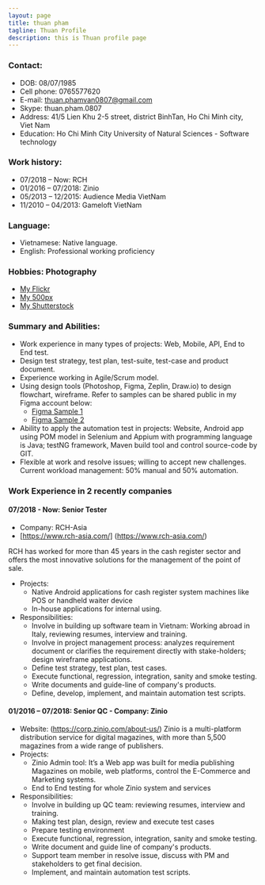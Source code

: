 ```yaml
---
layout: page
title: thuan pham
tagline: Thuan Profile
description: this is Thuan profile page
---
```

### Contact:
- DOB: 08/07/1985
- Cell phone: 0765577620
- E-mail: thuan.phamvan0807@gmail.com
- Skype: thuan.pham.0807
- Address: 41/5 Lien Khu 2-5 street, district  BinhTan, Ho Chi Minh city,  Viet Nam
- Education: Ho Chi Minh City University of Natural  Sciences -  Software technology

### Work history: 
- 07/2018 – Now: RCH
- 01/2016 – 07/2018: Zinio
- 05/2013 – 12/2015: Audience Media  VietNam
- 11/2010 – 04/2013: Gameloft VietNam

### Language:
- Vietnamese: Native language. 
- English: Professional working  proficiency 

### Hobbies: Photography
- [My Flickr](https://www.flickr.com/photos/thuanpham-0807)
- [My 500px](https://500px.com/thuanpham85)
- [My Shutterstock](https://www.shutterstock.com/g/ThuanPham0807)

### Summary and Abilities:
- Work experience in many types of projects: Web, Mobile, API, End to End test. 
- Design test strategy, test plan, test-suite, test-case and product document. 
- Experience working in Agile/Scrum model.
- Using design tools (Photoshop, Figma, Zeplin, Draw.io) to design flowchart, wireframe. Refer to samples can be shared public in my Figma account below:
	- [Figma Sample 1](https://www.figma.com/file/bMSNYknS7U6U96ZujO6kpQ/RCH-Tool-for-Production-Endline-test?node-id=0%3A1)
	- [Figma Sample 2](https://www.figma.com/file/QOY9EAqvOjopVcMfLHtjEWwM/PrintFSerializationTool?node-id=0%3A1)
- Ability to apply the automation test in projects: Website, Android app using POM model in Selenium and Appium with programming language is Java; testNG framework, Maven build tool and control source-code by GIT.
- Flexible at work and resolve issues; willing to accept new challenges. Current workload management: 50% manual and  50% automation.	

### Work Experience in 2 recently companies

#### 07/2018 - Now: Senior Tester
- Company:  RCH-Asia
- [https://www.rch-asia.com/] (https://www.rch-asia.com/)

RCH has worked for more than 45 years in the cash register sector and offers the most innovative solutions for the management of the point of sale.
- Projects: 
	- Native Android applications for cash register system machines like POS or handheld waiter device
	- In-house applications for internal using.
- Responsibilities: 
	- Involve in building up software team in Vietnam: Working abroad in Italy, reviewing resumes, interview and training. 
	- Involve in project management process: analyzes requirement document or clarifies the requirement directly with stake-holders; design wireframe applications. 
	- Define test strategy, test plan, test cases. 
	- Execute functional, regression, integration, sanity and smoke testing. 
	- Write documents and guide-line of company's products. 
	- Define, develop, implement, and maintain automation test scripts.

#### 01/2016 – 07/2018: Senior QC - Company:  Zinio 
- Website:   (https://corp.zinio.com/about-us/)
Zinio is a multi-platform distribution service for digital magazines, with more  than 5,500 magazines from a wide range of publishers. 	
- Projects: 
	- Zinio Admin tool:  It’s a Web app was built for media publishing Magazines  on mobile, web platforms, control the E-Commerce and Marketing systems.
	- End to End testing for whole Zinio system and services 	
- Responsibilities: 
	- Involve in building up QC team: reviewing resumes, interview and training. 
	- Making test plan, design, review  and execute test cases 
	- Prepare testing environment 
	- Execute functional, regression, integration, sanity and smoke testing. 
	- Write document and guide line of company's products. 
	- Support team member in resolve issue, discuss with PM and stakeholders  to get final decision. 
	- Implement, and maintain automation test scripts.